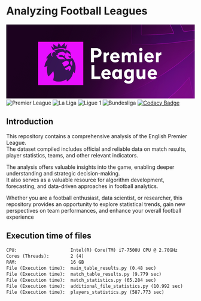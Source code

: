 # Analyzing Football Leagues
![EPL](./img/logo_epl.png "EPL")  
![Premier League](https://img.shields.io/badge/Premier%20League-3c185b)
![La Liga](https://img.shields.io/badge/%20La%20Liga-ff4a42)
![Ligue 1](https://img.shields.io/badge/%20Ligue%201-cefb02)
![Bundesliga](https://img.shields.io/badge/%20Bundesliga-d2000c)
[![Codacy Badge](https://app.codacy.com/project/badge/Grade/2fa3826f006b4b5c9b71d6ee1623f428)](https://app.codacy.com?utm_source=gh&utm_medium=referral&utm_content=&utm_campaign=Badge_grade)
## Introduction
This repository contains a comprehensive analysis of the English Premier League.  
The dataset compiled includes official and reliable data on match results,
player statistics, teams, and other relevant indicators.

The analysis offers valuable insights into the game, enabling deeper
understanding and strategic decision-making.  
It also serves as a valuable resource for algorithm development, forecasting,
and data-driven approaches in football analytics.

Whether you are a football enthusiast, data scientist, or researcher,
this repository provides an opportunity to explore statistical trends,
gain new perspectives on team performances, and enhance your overall
football experience
## Execution time of files
    CPU:                    Intel(R) Core(TM) i7-7500U CPU @ 2.70GHz
    Cores (Threads):        2 (4)
    RAM:                    16 GB
    File (Execution time):  main_table_results.py (0.48 sec)
    File (Execution time):  match_table_results.py (9.779 sec)
    File (Execution time):  match_statistics.py (65.284 sec)
    File (Execution time):  additional_file_statistics.py (10.992 sec)
    File (Execution time):  players_statistics.py (587.773 sec)

